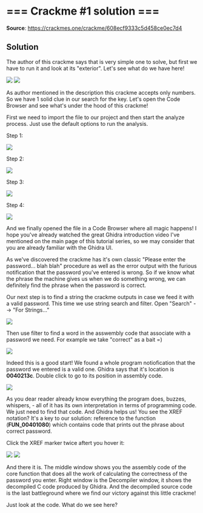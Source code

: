 # === Crackme #1 solution ===

**Source**: https://crackmes.one/crackme/608ecf9333c5d458ce0ec7d4

## Solution

The author of this crackme says that is very simple one to solve, but first we have to run it and look at its "exterior". Let's see what do we have here!

<img src = "https://github.com/Marco888Space/Reverse-Engineering-crackmes-with-Ghidra/blob/main/solutions/crackme_1/1.PNG">
<img src = "https://github.com/Marco888Space/Reverse-Engineering-crackmes-with-Ghidra/blob/main/solutions/crackme_1/2.PNG">

As author mentioned in the description this crackme accepts only numbers. So we have 1 solid clue in our search for the key. Let's open the Code Browser and see what's under the hood of this crackme!

First we need to import the file to our project and then start the analyze process. Just use the default options to run the analysis.

Step 1:

<img src = "https://github.com/Marco888Space/Reverse-Engineering-crackmes-with-Ghidra/blob/main/solutions/crackme_1/3.PNG">

Step 2:

<img src = "https://github.com/Marco888Space/Reverse-Engineering-crackmes-with-Ghidra/blob/main/solutions/crackme_1/4.PNG">

Step 3:

<img src = "https://github.com/Marco888Space/Reverse-Engineering-crackmes-with-Ghidra/blob/main/solutions/crackme_1/5.PNG">

Step 4:

<img src = "https://github.com/Marco888Space/Reverse-Engineering-crackmes-with-Ghidra/blob/main/solutions/crackme_1/6.PNG">

And we finally opened the file in a Code Browser where all magic happens! I hope you've already watched the great Ghidra introduction video I've mentioned on the main page of this tutorial series, so we may consider that you are already familiar with the Ghidra UI.

As we've discovered the crackme has it's own classic "Please enter the password... blah blah" procedure as well as the error output with the furious notification that the password you've entered is wrong. So if we know what the phrase the machine gives us when we do something wrong, we can definitely find the phrase when the password is correct.

Our next step is to find a string the crackme outputs in case we feed it with a valid password. This time we use string search and filter.
Open "Search" --> "For Strings..."

<img src = "https://github.com/Marco888Space/Reverse-Engineering-crackmes-with-Ghidra/blob/main/solutions/crackme_1/7.png">

Then use filter to find a word in the asswembly code that associate with a password we need. For example we take "correct" as a bait =)

<img src = "https://github.com/Marco888Space/Reverse-Engineering-crackmes-with-Ghidra/blob/main/solutions/crackme_1/8.PNG">

Indeed this is a good start! We found a whole program notiofication that the password we entered is a valid one. Ghidra says that it's location is **0040213c**. Double click to go to its position in assembly code.

<img src = "https://github.com/Marco888Space/Reverse-Engineering-crackmes-with-Ghidra/blob/main/solutions/crackme_1/9.PNG">

As you dear reader already know everything the program does, buzzes, whispers, - all of it has its own interpretation in terms of programming code. We just need to find that code. And Ghidra helps us! You see the XREF notation? It's a key to our solution: reference to the function (**FUN_00401080**) which contains code that prints out the phrase about correct password.

Click the XREF marker twice aftert you hover it:

<img src = "https://github.com/Marco888Space/Reverse-Engineering-crackmes-with-Ghidra/blob/main/solutions/crackme_1/10.png">

<img src = "https://github.com/Marco888Space/Reverse-Engineering-crackmes-with-Ghidra/blob/main/solutions/crackme_1/11.PNG">

And there it is. The middle window shows you the assembly code of the core function that does all the work of calculating the correctness of the password you enter. Right window is the Decompiler window, it shows the decompiled C code produced by Ghidra. And the decompiled source code is the last battleground where we find our victory against this little crackme!

Just look at the code. What do we see here?

